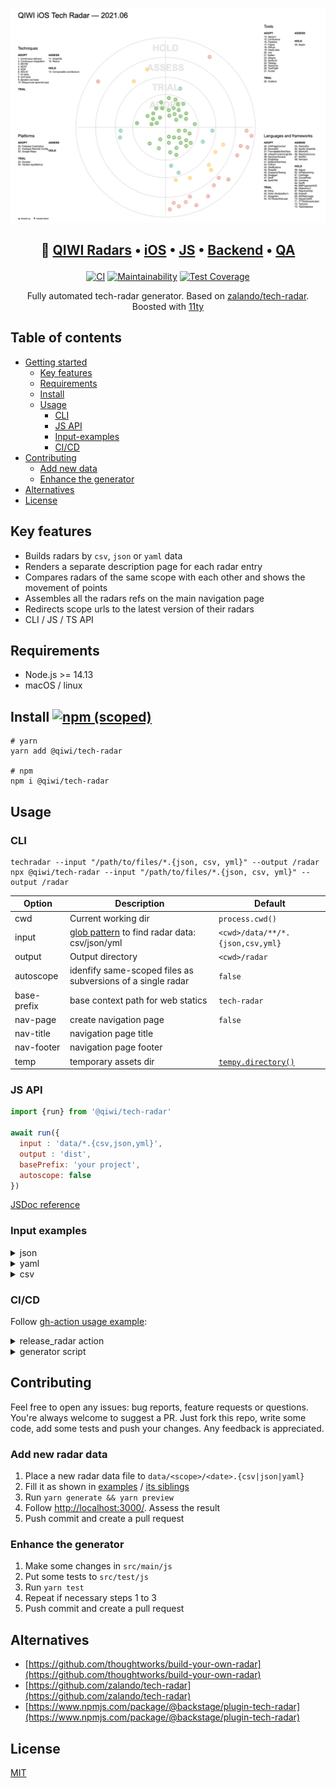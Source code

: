 <p align="center">
  <a href="https://qiwi.github.io/tech-radar/">
    <img alt="Tech-radar" src="https://github.com/qiwi/tech-radar/blob/master/img/radar.png?raw=true?raw=true" width="546">
  </a>
</p>

<div align="center"><h2>

📡 [QIWI Radars](https://qiwi.github.io/tech-radar/) • [iOS](https://qiwi.github.io/tech-radar/ios/) • [JS](https://qiwi.github.io/tech-radar/js/) • [Backend](https://qiwi.github.io/tech-radar/backend/) • [QA](https://qiwi.github.io/tech-radar/qa/)
</h2>

[![CI](https://github.com/qiwi/tech-radar/workflows/CI/badge.svg)](https://github.com/qiwi/tech-radar/actions)
[![Maintainability](https://api.codeclimate.com/v1/badges/b04b40063c8974a8ca31/maintainability)](https://codeclimate.com/github/qiwi/tech-radar/maintainability)
[![Test Coverage](https://api.codeclimate.com/v1/badges/b04b40063c8974a8ca31/test_coverage)](https://codeclimate.com/github/qiwi/tech-radar/test_coverage)

Fully automated tech-radar generator. Based on [zalando/tech-radar](https://github.com/zalando/tech-radar). Boosted with [11ty](https://github.com/11ty/eleventy/)
</div>

## Table of contents
- [Getting started](#getting-started)
  - [Key features](#key-features)
  - [Requirements](#requirements)
  - [Install](#install)
  - [Usage](#usage)
    - [CLI](#cli)
    - [JS API](#js-api)
    - [Input-examples](#input-examples)
    - [CI/CD](#cicd)
- [Contributing](#contributing)
  - [Add new data](#add-new-radar-data)
  - [Enhance the generator](#enhance-the-generator)
- [Alternatives](#alternatives)
- [License](#license)

## Key features
* Builds radars by `csv`, `json` or `yaml` data
* Renders a separate description page for each radar entry
* Сompares radars of the same scope with each other and shows the movement of points
* Assembles all the radars refs on the main navigation page
* Redirects scope urls to the latest version of their radars
* CLI / JS / TS API

## Requirements
* Node.js >= 14.13
* macOS / linux

## Install [![npm (scoped)](https://img.shields.io/npm/v/@qiwi/tech-radar?color=09e)](https://www.npmjs.com/package/@qiwi/tech-radar)

```shell
# yarn
yarn add @qiwi/tech-radar

# npm
npm i @qiwi/tech-radar
```

## Usage
### CLI
```
techradar --input "/path/to/files/*.{json, csv, yml}" --output /radar
npx @qiwi/tech-radar --input "/path/to/files/*.{json, csv, yml}" --output /radar
```

| Option | Description | Default
|---|---|---
| cwd | Current working dir | `process.cwd()`
| input | [glob pattern](https://github.com/mrmlnc/fast-glob) to find radar data: csv/json/yml | `<cwd>/data/**/*.{json,csv,yml}`
| output | Output directory | `<cwd>/radar`
| autoscope | idenfify same-scoped files as subversions of a single radar | `false`
| base-prefix | base context path for web statics | `tech-radar`
| nav-page | create navigation page | `false`
| nav-title | navigation page title | 
| nav-footer | navigation page footer |
| temp | temporary assets dir | [`tempy.directory()`](https://github.com/sindresorhus/tempy)

### JS API
```js
import {run} from '@qiwi/tech-radar'

await run({
  input : 'data/*.{csv,json,yml}',
  output : 'dist',
  basePrefix: 'your project',
  autoscope: false
})
```
[JSDoc reference](https://qiwi.github.io/tech-radar/docs)

### Input examples
<details>
  <summary>json</summary>

```json
{
  "meta":{
    "title": "tech radar js",
    "date": "2021-06-12"
  },
  "data":[
    {
      "name": "TypeScript",
      "quadrant": "languages-and-frameworks",
      "ring": "Adopt",
      "description": "Статически типизированный ЖС",
      "moved": "1"
    },
    {
      "name": "Nodejs",
      "quadrant": "Platforms",
      "ring": "Adopt",
      "description": "",
      "moved": ""
    },
    {
      "name": "codeclimate",
      "quadrant": "tools",
      "ring": "Trial",
      "description": "Статический анализатор кода",
      "moved": "0"
    },
    {
      "name": "Гексагональная архитектура",
      "quadrant": "Techniques",
      "ring": "Assess",
      "description": "Унификации контракта интерфейсов различных слоев приложений",
      "moved": "-1"
    }
  ],
  "quadrantAliases": {
    "languages-and-frameworks": "q1",
    "platforms": "q2",
    "tools": "q3",
    "techniques": "q4"
  },
  "quadrantTitles": {
    "q1": "Languages and frameworks",
    "q2": "Platforms",
    "q3": "Tools",
    "q4" :"Techniques"
  }
}
```
</details>
<details>
  <summary>yaml</summary>

```yaml
meta:
  title: tech radar js
  date: "2021-06-11"
data:
  -
    name: TypeScript
    quadrant: languages-and-frameworks
    ring: Adopt
    description: Статически типизированный ЖС
    moved: 1
  -
    name: Nodejs
    quadrant: Platforms
    ring: Adopt
    description:
    moved:
  -
    name: codeclimate
    quadrant: tools
    ring: Trial
    description: Статический анализатор кода
    moved: 0
  -
    name: Гексагональная архитектура
    quadrant: Techniques
    ring: Assess
    description: Унификации контракта интерфейсов различных слоев приложений
    moved: -1
quadrantAliases:
  languages-and-frameworks: q1
  platforms: q2
  tools: q3
  techniques: q4
quadrantTitles:
  q1: Languages and frameworks
  q2: Platforms
  q3: Tools
  q4: Techniques
```

</details>
<details>
  <summary>csv</summary>

```
title
tech radar js
===
date
2021-06-18
===
name,                       quadrant,   ring,   description,                                                    moved
TypeScript,                 language,   Adopt,  "Статически, типизированный ЖС",                                1
Nodejs,                     Platforms,  Adopt,  ,
codeclimate,                tools,      Trial,  Статический анализатор кода,                                    0
Гексагональная архитектура, Techniques, Assess, Унификации контракта интерфейсов различных слоев приложений,    -1
===
quadrant,   alias
q1,         language
q1,         Languages-and-frameworks
q2,         Platforms
q3,         Tools
q4,         Techniques
===
quadrant,   title
q1,         Languages and frameworks
q2,         Platforms
q3,         Tools
q4,         Techniques
```
</details>

### CI/CD
Follow [gh-action usage example](https://github.com/qiwi/tech-radar/blob/master/.github/workflows/ci.yaml):
<details>
  <summary>release_radar action</summary>

```yaml
  release_radar:
    name: Publish radar to gh-pages
    # https://github.community/t/trigger-job-on-tag-push-only/18076
    if: github.event_name == 'push' && github.ref == 'refs/heads/master'
    runs-on: ubuntu-latest
    needs: test
    steps:
      - name: Checkuout
        uses: actions/checkout@v2

      - name: Setup NodeJS
        uses: actions/setup-node@v2
        with:
          node-version: 16

      - name: Install deps
        run: yarn

      - name: Generate
        run: yarn generate

      - name: Publish gh-pages
        uses: peaceiris/actions-gh-pages@v3
        with:
          github_token: ${{ secrets.GITHUB_TOKEN }}
          publish_dir: ./dist
          commit_message: "docs: update tech-radar static"
          allow_empty_commit: true
          enable_jekyll: false
```
</details>
<details>
  <summary>generator script</summary>

```json
"scripts": {
  "generate": "node ./src/main/js/cli.mjs --input \"data/**/*.{csv,json,yml}\"  --output dist --base-prefix tech-radar --autoscope true --nav-page true && touch dist/.nojekyll"
},
```
</details>

## Contributing
Feel free to open any issues: bug reports, feature requests or questions.
You're always welcome to suggest a PR. Just fork this repo, write some code, add some tests and push your changes.
Any feedback is appreciated.

### Add new radar data
1. Place a new radar data file to `data/<scope>/<date>.{csv|json|yaml}`
2. Fill it as shown in [examples](#input-examples) / [its siblings](https://github.com/qiwi/tech-radar/tree/master/data)
3. Run `yarn generate && yarn preview`
4. Follow [http://localhost:3000/](http://localhost:3000/). Assess the result
5. Push commit and create a pull request

### Enhance the generator
1. Make some changes in `src/main/js`
2. Put some tests to `src/test/js`
3. Run `yarn test`
4. Repeat if necessary steps 1 to 3
5. Push commit and create a pull request

## Alternatives
* [https://github.com/thoughtworks/build-your-own-radar](https://github.com/thoughtworks/build-your-own-radar)
* [https://github.com/zalando/tech-radar](https://github.com/zalando/tech-radar)
* [https://www.npmjs.com/package/@backstage/plugin-tech-radar](https://www.npmjs.com/package/@backstage/plugin-tech-radar)

## License
[MIT](./LICENSE)
